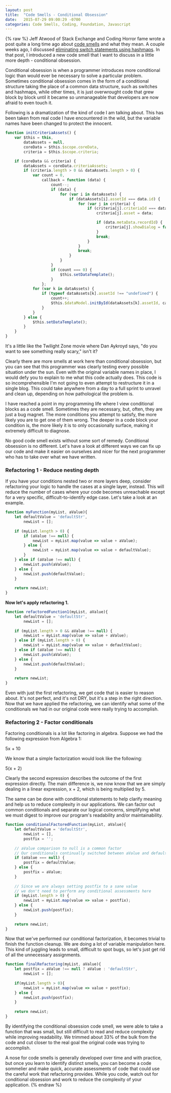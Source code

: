 ```yaml
---
layout: post
title:  "Code Smells - Conditional Obsession"
date:   2015-07-29 09:00:29 -0700
categories: Code Smells, Coding, Foundation, Javascript
---
```

{% raw %}
Jeff Atwood of Stack Exchange and Coding Horror fame wrote a post quite a long time ago about <a href="http://blog.codinghorror.com/code-smells/" target="_blank">code smells</a> and what they mean. A couple weeks ago, I discussed <a href="http://www.chrisstead.net/archives/759/eliminating-switch-statements-with-hashmaps/" target="_blank">eliminating switch statements using hashmaps</a>. In that post, I introduced a new code smell that I want to discuss in a little more depth - conditional obsession.

Conditional obsession is when a programmer introduces more conditional logic than would ever be necessary to solve a particular problem. Sometimes conditional obsession comes in the form of a conditional structure taking the place of a common data structure, such as switches and hashmaps, while other times, it is just overwrought code that grew block by block until it became so unmanageable that developers are now afraid to even touch it.

Following is a dramatization of the kind of code I am talking about. This has been taken from real code I have encountered in the wild, but the variable names have been changed to protect the innocent.

```javascript
function initCriteriaAssets() {
    var $this = this,
        dataAssets = null,
        coreData = $this.$scope.coreData,
        criteria = $this.$scope.criteria;

    if (coreData && criteria) {
        dataAssets = coreData.criteriaAssets;
        if (criteria.length > 0 && dataAssets.length > 0) {
            var count = 0,
                callback = function (data) {
                    count--;
                    if (data) {
                        for (var i in dataAssets) {
                            if (dataAssets[i].assetId === data.id) {
                                for (var j in criteria) {
                                    if (criteria[j].criteriaId === dataAssets[i].criteriaId) {
                                        criteria[j].asset = data;

                                        if (data.metaData.recordId) {
                                            criteria[j].showDialog = false;
                                        }
                                        break;
                                    }
                                }
                                break;
                            }
                        }
                    }
                    if (count === 0) {
                        $this.setDataTemplate();
                    }
                };
            for (var k in dataAssets) {
                if (typeof dataAssets[k].assetId !== "undefined") {
                    count++;
                    $this.$dataModel.initById(dataAssets[k].assetId, callback);
                }
            }
        } else {
            $this.setDataTemplate();
        }
    }
}
```

It's a little like the Twilight Zone movie where Dan Aykroyd says, "do you want to see something really scary," isn't it?

Clearly there are more smells at work here than conditional obsession, but you can see that this programmer was clearly testing every possible situation under the sun. Even with the original variable names in place, I would defy you to explain to me what this code actually does.  This code is so incomprehensible I'm not going to even attempt to restructure it in a single blog.  This could take anywhere from a day to a full sprint to unravel and clean up, depending on how pathological the problem is.

I have reached a point in my programming life where I view conditional blocks as a code smell. Sometimes they are necessary, but, often, they are just a bug magnet. The more conditions you attempt to satisfy, the more likely you are to get one of them wrong.  The deeper in a code block your condition is, the more likely it is to only occasionally surface, making it extremely difficult to diagnose.

No good code smell exists without some sort of remedy. Conditional obsession is no different.  Let's have a look at different ways we can fix up our code and make it easier on ourselves and nicer for the next programmer who has to take over what we have written.

<h3>Refactoring 1 - Reduce nesting depth</h3>

If you have your conditions nested two or more layers deep, consider refactoring your logic to handle the cases at a single layer, instead.  This will reduce the number of cases where your code becomes unreachable except for a very specific, difficult-to-identify edge case.  Let's take a look at an example.

```javascript
function myFunction(myList, aValue){
    let defaultValue = 'defaultStr',
        newList = [];
    
    if (myList.length > 0) {
        if (aValue !== null) {
            newList = myList.map(value => value + aValue);
        } else {
            newList = myList.map(value => value + defaultValue);
        }
    } else if (aValue !== null) {
        newList.push(aValue);
    } else {
        newList.push(defaultValue);
    }
    
    return newList;
}
```

<strong>Now let's apply refactoring 1.</strong>

```javascript
function refactoredFunction1(myList, aValue){
    let defaultValue = 'defaultStr',
        newList = [];
    
    if (myList.length > 0 && aValue !== null) {
        newList = myList.map(value => value + aValue);
    } else if (myList.length > 0) {
        newList = myList.map(value => value + defaultValue);
    } else if (aValue !== null) {
        newList.push(aValue);
    } else {
        newList.push(defaultValue);
    }
    
    return newList;
}
```

Even with just the first refactoring, we get code that is easier to reason about.  It's not perfect, and it's not DRY, but it's a step in the right direction.  Now that we have applied the refactoring, we can identify what some of the conditionals we had in our original code were really trying to accomplish.

<h3>Refactoring 2 - Factor conditionals</h3>

Factoring conditionals is a lot like factoring in algebra.  Suppose we had the following expression from Algebra 1:

5x + 10

We know that a simple factorization would look like the following:

5(x + 2)

Clearly the second expression describes the outcome of the first expression directly.  The main difference is, we now know that we are simply dealing in a linear expression, x + 2, which is being multiplied by 5.

The same can be done with conditional statements to help clarify meaning and help us to reduce complexity in our applications.  We can factor out common conditionals and separate our logical concerns, simplifying what we must digest to improve our program's readability and/or maintainability.

```javascript
function conditionalFactoredFunction(myList, aValue){
    let defaultValue = 'defaultStr',
        newList = [],
        postfix = '';
    
    // aValue comparison to null is a common factor
    // Our conditionals continually switched between aValue and defaultValue
    if (aValue === null) {
        postfix = defaultValue;
    } else {
        postfix = aValue;
    }
    
    // Since we are always setting postfix to a sane value
    // we don't need to perform any conditional assessments here
    if (myList.length > 0) {
        newList = myList.map(value => value + postfix);
    } else {
        newList.push(postfix);
    }
    
    return newList;
}
```

Now that we've performed our conditional factorization, it becomes trivial to finish the function cleanup. We are doing a lot of variable manipulation here. This kind of juggling leads to small, difficult to spot bugs, so let's just get rid of all the unnecessary assignments.

```javascript
function finalRefactoring(myList, aValue){
    let postfix = aValue !== null ? aValue : 'defaultStr',
        newList = [];
	
	if(myList.length > 0){
		newList = myList.map(value => value + postfix);
	} else {
		newList.push(postfix);
	}
    
    return newList;
}
```

By identifying the conditional obsession code smell, we were able to take a function that was small, but still difficult to read and reduce complexity while improving readability. We trimmed about 33% of the bulk from the code and cut closer to the real goal the original code was trying to accomplish.

A nose for code smells is generally developed over time and with practice, but once you learn to identify distinct smells, you can become a code sommelier and make quick, accurate assessments of code that could use the careful work that refactoring provides. While you code, watch out for conditional obsession and work to reduce the complexity of your application.
{% endraw %}
    
